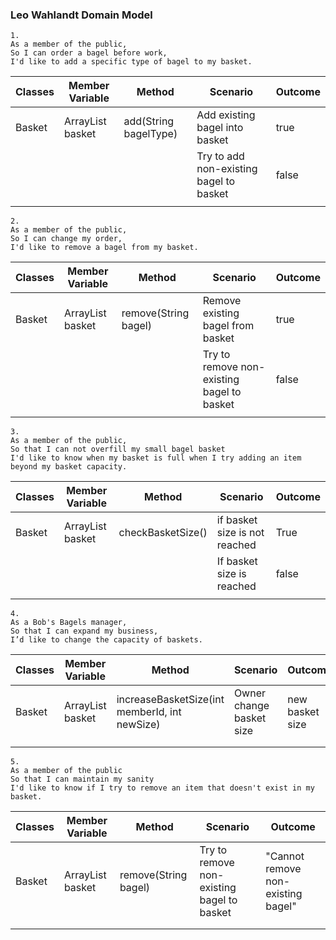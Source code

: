 ### Leo Wahlandt Domain Model


```
1.
As a member of the public,
So I can order a bagel before work,
I'd like to add a specific type of bagel to my basket.
```

| Classes | Member Variable          | Method                             | Scenario                                | Outcome |
|---------|--------------------------|------------------------------------|-----------------------------------------|---------|
| Basket  | ArrayList<String> basket | add(String bagelType)              | Add existing bagel into basket          | true    |
|         |                          |                                    | Try to add non-existing bagel to basket | false   |
|         |                          |                                    |                                         |         |

```
2.
As a member of the public,
So I can change my order,
I'd like to remove a bagel from my basket.
```
| Classes | Member Variable          | Method                            | Scenario                                   | Outcome |
|---------|--------------------------|-----------------------------------|--------------------------------------------|---------|
| Basket  | ArrayList<String> basket | remove(String bagel)              | Remove existing bagel from basket          | true    |
|         |                          |                                   | Try to remove non-existing bagel to basket | false   |
|         |                          |                                   |                                            |         |




```
3.
As a member of the public,
So that I can not overfill my small bagel basket
I'd like to know when my basket is full when I try adding an item beyond my basket capacity.
```
| Classes | Member Variable            | Method                  | Scenario                      | Outcome |
|---------|----------------------------|-------------------------|-------------------------------|---------|
| Basket  | ArrayList<String> basket   | checkBasketSize()       | if basket size is not reached | True    |
|         |                            |                         | If basket size is reached     | false   |
|         |                            |                         |                               |         |



```
4.
As a Bob's Bagels manager,
So that I can expand my business,
I’d like to change the capacity of baskets.
```
| Classes | Member Variable            | Method                                        | Scenario                 | Outcome         |
|---------|----------------------------|-----------------------------------------------|--------------------------|-----------------|
| Basket  | ArrayList<String> basket   | increaseBasketSize(int memberId, int newSize) | Owner change basket size | new basket size |
|         |                            |                                               |                          |                 |
|         |                            |                                               |                          |                 |


```
5.
As a member of the public
So that I can maintain my sanity
I'd like to know if I try to remove an item that doesn't exist in my basket.
```

| Classes | Member Variable           | Method                | Scenario                                    | Outcome                            |
|---------|---------------------------|-----------------------|---------------------------------------------|------------------------------------|
| Basket  | ArrayList<String> basket  | remove(String bagel)  | Try to remove non-existing bagel to basket  | "Cannot remove non-existing bagel" |
|         |                           |                       |                                             |                                    |
|         |                           |                       |                                             |                                    |
